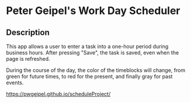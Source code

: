 # Peter Geipel's Work Day Scheduler

## Description

This app allows a user to enter a task into a one-hour period during business hours.  After pressing "Save", the task is saved, even when the page is refreshed.

During the course of the day, the color of the timeblocks will change, from green for future times, to red for the present, and finally gray for past events.

https://pwgeipel.github.io/scheduleProject/